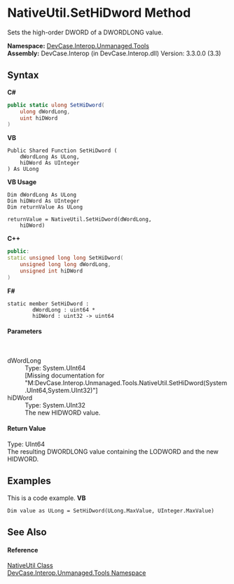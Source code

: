 # NativeUtil.SetHiDword Method 
 

Sets the high-order DWORD of a DWORDLONG value.

**Namespace:**&nbsp;<a href="N_DevCase_Interop_Unmanaged_Tools">DevCase.Interop.Unmanaged.Tools</a><br />**Assembly:**&nbsp;DevCase.Interop (in DevCase.Interop.dll) Version: 3.3.0.0 (3.3)

## Syntax

**C#**<br />
``` C#
public static ulong SetHiDword(
	ulong dWordLong,
	uint hiDWord
)
```

**VB**<br />
``` VB
Public Shared Function SetHiDword ( 
	dWordLong As ULong,
	hiDWord As UInteger
) As ULong
```

**VB Usage**<br />
``` VB Usage
Dim dWordLong As ULong
Dim hiDWord As UInteger
Dim returnValue As ULong

returnValue = NativeUtil.SetHiDword(dWordLong, 
	hiDWord)
```

**C++**<br />
``` C++
public:
static unsigned long long SetHiDword(
	unsigned long long dWordLong, 
	unsigned int hiDWord
)
```

**F#**<br />
``` F#
static member SetHiDword : 
        dWordLong : uint64 * 
        hiDWord : uint32 -> uint64 

```


#### Parameters
&nbsp;<dl><dt>dWordLong</dt><dd>Type: System.UInt64<br />\[Missing <param name="dWordLong"/> documentation for "M:DevCase.Interop.Unmanaged.Tools.NativeUtil.SetHiDword(System.UInt64,System.UInt32)"\]</dd><dt>hiDWord</dt><dd>Type: System.UInt32<br />The new HIDWORD value.</dd></dl>

#### Return Value
Type: UInt64<br />The resulting DWORDLONG value containing the LODWORD and the new HIDWORD.

## Examples
This is a code example. 
**VB**<br />
``` VB
Dim value as ULong = SetHiDword(ULong.MaxValue, UInteger.MaxValue)
```


## See Also


#### Reference
<a href="T_DevCase_Interop_Unmanaged_Tools_NativeUtil">NativeUtil Class</a><br /><a href="N_DevCase_Interop_Unmanaged_Tools">DevCase.Interop.Unmanaged.Tools Namespace</a><br />